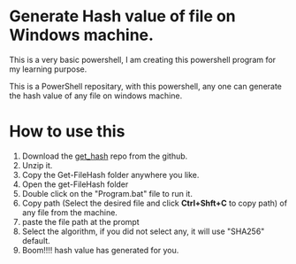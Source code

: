 # Generate Hash value of file on Windows machine.

This is a very basic powershell, I am creating this powershell program for my learning purpose.

This is a PowerShell repositary, with this powershell, any one can generate the hash value of any file on windows machine.

# How to use this

1. Download the [get_hash](https://github.com/raviindia/get_hash/tree/main) repo from the github.
2. Unzip it.
3. Copy the Get-FileHash folder anywhere you like.
4. Open the get-FileHash folder
5. Double click on the "Program.bat" file to run it.
6. Copy path (Select the desired file and click **Ctrl+Shft+C** to copy path) of any file from the machine.
7. paste the file path at the prompt
8. Select the algorithm, if you did not select any, it will use "SHA256" default.
9. Boom!!!! hash value has generated for you.
